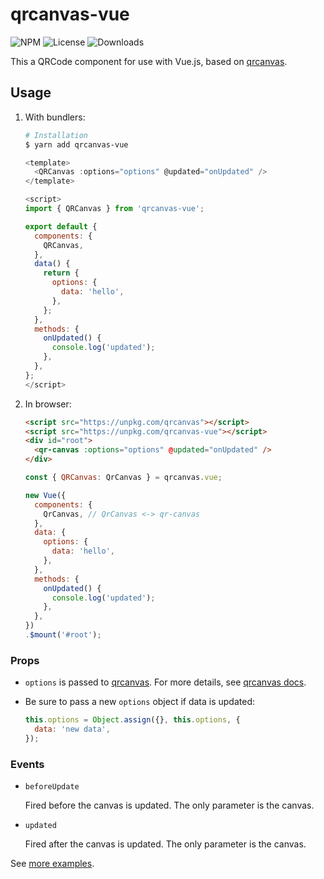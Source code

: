 # qrcanvas-vue

![NPM](https://img.shields.io/npm/v/qrcanvas-vue.svg)
![License](https://img.shields.io/npm/l/qrcanvas-vue.svg)
![Downloads](https://img.shields.io/npm/dt/qrcanvas-vue.svg)

This a QRCode component for use with Vue.js, based on [qrcanvas](https://github.com/gera2ld/qrcanvas).

## Usage

1. With bundlers:

    ``` sh
    # Installation
    $ yarn add qrcanvas-vue
    ```

    ```js
    <template>
      <QRCanvas :options="options" @updated="onUpdated" />
    </template>

    <script>
    import { QRCanvas } from 'qrcanvas-vue';

    export default {
      components: {
        QRCanvas,
      },
      data() {
        return {
          options: {
            data: 'hello',
          },
        };
      },
      methods: {
        onUpdated() {
          console.log('updated');
        },
      },
    };
    </script>
    ```

2. In browser:

    ```html
    <script src="https://unpkg.com/qrcanvas"></script>
    <script src="https://unpkg.com/qrcanvas-vue"></script>
    <div id="root">
      <qr-canvas :options="options" @updated="onUpdated" />
    </div>
    ```

    ```js
    const { QRCanvas: QrCanvas } = qrcanvas.vue;

    new Vue({
      components: {
        QrCanvas, // QrCanvas <-> qr-canvas
      },
      data: {
        options: {
          data: 'hello',
        },
      },
      methods: {
        onUpdated() {
          console.log('updated');
        },
      },
    })
    .$mount('#root');
    ```

### Props

* `options` is passed to [qrcanvas](https://github.com/gera2ld/qrcanvas). For more details, see [qrcanvas docs](https://github.com/gera2ld/qrcanvas/wiki).

* Be sure to pass a new `options` object if data is updated:

  ```js
  this.options = Object.assign({}, this.options, {
    data: 'new data',
  });
  ```

### Events

- `beforeUpdate`

  Fired before the canvas is updated. The only parameter is the canvas.

- `updated`

  Fired after the canvas is updated. The only parameter is the canvas.

See [more examples](https://gera2ld.github.io/qrcanvas-vue/).
